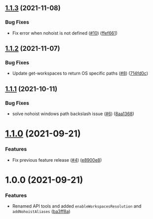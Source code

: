 ## [1.1.3](https://github.com/mmazzarolo/react-native-monorepo-tools/compare/v1.1.2...v1.1.3) (2021-11-08)


### Bug Fixes

* Fix error when nohoist is not defined ([#10](https://github.com/mmazzarolo/react-native-monorepo-tools/issues/10)) ([ffef661](https://github.com/mmazzarolo/react-native-monorepo-tools/commit/ffef6616dc00d57baebca57fc92bb832fdab4178))

## [1.1.2](https://github.com/mmazzarolo/react-native-monorepo-tools/compare/v1.1.1...v1.1.2) (2021-11-07)


### Bug Fixes

* Update get-workspaces to return OS specific paths ([#8](https://github.com/mmazzarolo/react-native-monorepo-tools/issues/8)) ([714fd0c](https://github.com/mmazzarolo/react-native-monorepo-tools/commit/714fd0cd6b7642a9938380212c31d0568855c433))

## [1.1.1](https://github.com/mmazzarolo/react-native-monorepo-tools/compare/v1.1.0...v1.1.1) (2021-10-11)


### Bug Fixes

* solve nohoist windows path backslash issue ([#6](https://github.com/mmazzarolo/react-native-monorepo-tools/issues/6)) ([8aa1368](https://github.com/mmazzarolo/react-native-monorepo-tools/commit/8aa13682cf5b3af67099f25666869e2a00dc00e6))

# [1.1.0](https://github.com/mmazzarolo/react-native-monorepo-tools/compare/v1.0.0...v1.1.0) (2021-09-21)


### Features

* Fix previous feature release ([#4](https://github.com/mmazzarolo/react-native-monorepo-tools/issues/4)) ([e8900e8](https://github.com/mmazzarolo/react-native-monorepo-tools/commit/e8900e8b1d2c25b919909d8d2af7ed446a86f783))

# 1.0.0 (2021-09-21)


### Features

* Renamed API tools and added `enableWorkspacesResolution` and `addNohoistAliases` ([ba3ff8a](https://github.com/mmazzarolo/react-native-monorepo-tools/commit/ba3ff8a7e8a043b7bec4c4a15808de9265829c4e))
